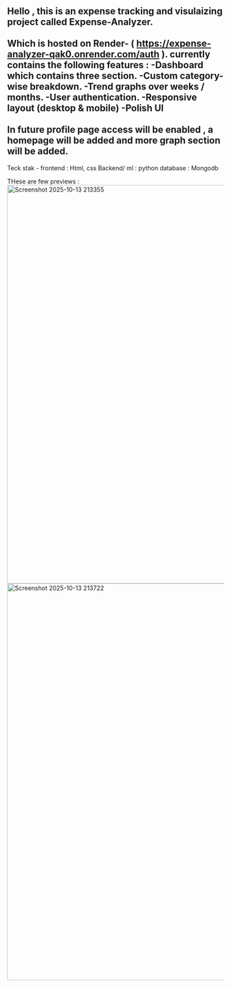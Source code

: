 Hello , this is an expense tracking and visulaizing project called Expense-Analyzer. <br></br>Which is hosted on Render- ( https://expense-analyzer-qak0.onrender.com/auth ).
currently contains the following features :
 -Dashboard which contains three section.
 -Custom category-wise breakdown.
 -Trend graphs over weeks / months.
 -User authentication.
 -Responsive layout (desktop & mobile)
 -Polish UI 
<br></br>
In future profile page access will be enabled , a homepage will be added and more graph section will be added.
-
Teck stak - 
frontend : Html, css
Backend/ ml  : python 
database : Mongodb

THese are few previews :
<img width="1842" height="925" alt="Screenshot 2025-10-13 213355" src="https://github.com/user-attachments/assets/decc9368-d91c-4181-829c-c1639375ae3c" />
<img width="1858" height="921" alt="Screenshot 2025-10-13 213722" src="https://github.com/user-attachments/assets/1a209439-96b0-4639-b918-1ee15e98c0dd" />

